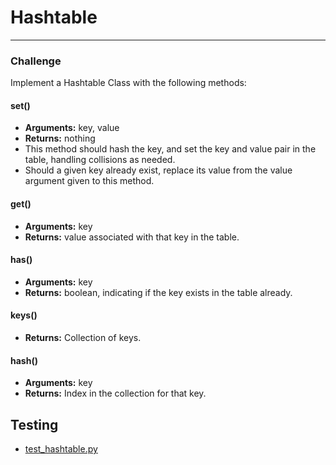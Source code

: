 # Hashtable

---

### Challenge

Implement a Hashtable Class with the following methods:

#### set()

* **Arguments:** key, value
* **Returns:** nothing
* This method should hash the key, and set the key and value pair in the table, handling collisions as needed.
* Should a given key already exist, replace its value from the value argument given to this method.

#### get()

* **Arguments:** key
* **Returns:** value associated with that key in the table.

#### has()

* **Arguments:** key
* **Returns:** boolean, indicating if the key exists in the table already.

#### keys()

* **Returns:** Collection of keys.

#### hash()

* **Arguments:** key
* **Returns:** Index in the collection for that key.

## Testing

  * [test_hashtable.py](/Users/Alex/projects/data-structures-and-algorithms/python/tests/data_structures/test_hashtable.py)
